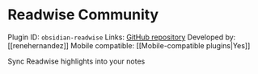 # Readwise Community

Plugin ID: `obsidian-readwise`
Links: [GitHub repository](https://github.com/renehernandez/obsidian-readwise)
Developed by: [[renehernandez]]
Mobile compatible: [[Mobile-compatible plugins|Yes]]

Sync Readwise highlights into your notes
